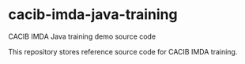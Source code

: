 # cacib-imda-java-training
CACIB IMDA Java training demo source code

This repository stores reference source code for CACIB IMDA training.

